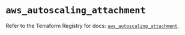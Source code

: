 # `aws_autoscaling_attachment`

Refer to the Terraform Registry for docs: [`aws_autoscaling_attachment`](https://registry.terraform.io/providers/hashicorp/aws/6.2.0/docs/resources/autoscaling_attachment).
